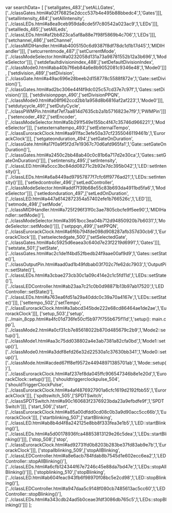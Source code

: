 var searchData= \[
\[\'setallgates\_483\',\[\'setALLGates\',\[\'../classGates.html\#a02f76825e2dccc537b4e495b88bbedc4\',1,\'Gates\'\]\]\],
\[\'setallintensity\_484\',\[\'setAllintensity\',\[\'../classLEDs.html\#a8ea9ceb959da8cde5f7c80542a023ac9\',1,\'LEDs\'\]\]\],
\[\'setallleds\_485\',\[\'setAllLeds\',\[\'../classLEDs.html\#af2bb823ca5af8a88e7f98f5869b4c706\',1,\'LEDs\'\]\]\],
\[\'setchannel\_486\',\[\'setChannel\',\[\'../classMIDIHandler.html\#ab4005150c6d9387f8df78dc1d1b17d45\',1,\'MIDIHandler\'\]\]\],
\[\'setcurrentmode\_487\',\[\'setCurrentMode\',\[\'../classModeSelector.html\#a0232058d131a73a98781552b12a3b696\',1,\'ModeSelector\'\]\]\],
\[\'setdefaultdivisionindex\_488\',\[\'setDefaultDivisionIndex\',\[\'../classMode0.html\#aba40b7f6eb84a6e8b9052081c9346e48\',1,\'Mode0\'\]\]\],
\[\'setdivision\_489\',\[\'setDivision\',\[\'../classGate.html\#a49ac696e28beeb2d158778c5588f872e\',1,\'Gate::setDivision()\'\],\[\'../classGates.html\#ad2bc306e44f4f9dc025c57cd37e7c97f\',1,\'Gates::setDivision()\'\]\]\],
\[\'setdivisionppqn\_490\',\[\'setDivisionPPQN\',\[\'../classMode0.html\#a08f962ccd2bb1a958d8b6816af2af223\',1,\'Mode0\'\]\]\],
\[\'setdutycycle\_491\',\[\'setDutyCycle\',\[\'../classPWMPin.html\#af7ef7aa814d7635cb2a1b5716823e7f9\',1,\'PWMPin\'\]\]\],
\[\'setencoder\_492\',\[\'setEncoder\',\[\'../classModeSelector.html\#a5b291f549e155bc4f47c35746d966221\',1,\'ModeSelector\'\]\]\],
\[\'setexternaltempo\_493\',\[\'setExternalTempo\',\[\'../classEurorackClock.html\#aa911fac3efe50a37cf2355046119461b\',1,\'EurorackClock\'\]\]\],
\[\'setgateonduration\_494\',\[\'setGateOnDuration\',\[\'../classGate.html\#a17f0a9f5f2d7e19367c70d6afd965fa1\',1,\'Gate::setGateOnDuration()\'\],\[\'../classGates.html\#a2450c2bb48ab40c0c81b6a717d2e30ca\',1,\'Gates::setGateOnDuration()\'\]\]\],
\[\'setintensity\_495\',\[\'setIntensity\',\[\'../classLED.html\#a5ccc3bc84dd08271c2b92e7dc395b042\',1,\'LED::setIntensity()\'\],\[\'../classLEDs.html\#a6a8449ad97957877f7cfc6ff9776ad21\',1,\'LEDs::setIntensity()\'\]\]\],
\[\'setledcontroller\_496\',\[\'setLedController\',\[\'../classModeSelector.html\#addf7f39b68e55c83b693da4911bd5fa6\',1,\'ModeSelector\'\]\]\],
\[\'setledonduration\_497\',\[\'setLedOnDuration\',\[\'../classLED.html\#a447a6142872354a57402efe1b766526c\',1,\'LED\'\]\]\],
\[\'setmode\_498\',\[\'setMode\',\[\'../classMIDIHandler.html\#a725f296f31f0c3ae7805cbcfe9f5ee90\',1,\'MIDIHandler::setMode()\'\],\[\'../classModeSelector.html\#a3951bcc3ea04b712d94850920b7b6031\',1,\'ModeSelector::setMode()\'\]\]\],
\[\'setppqn\_499\',\[\'setPPQN\',\[\'../classEurorackClock.html\#a6f6b794fde098d908287afb357d30cb6\',1,\'EurorackClock\'\]\]\],
\[\'setselectedgate\_500\',\[\'setSelectedGate\',\[\'../classGates.html\#a4c5925d6eaea3c640d7e23f2219d6991\',1,\'Gates\'\]\]\],
\[\'setstate\_501\',\[\'setState\',\[\'../classGates.html\#ac2c1de1f4bd52fbedb24f9aae00af9d9\',1,\'Gates::setState()\'\],\[\'../classOutputPin.html\#aad0ad1b49fdbab03f702c7fe62dc7903\',1,\'OutputPin::setState()\'\],\[\'../classLEDs.html\#a3cbae273cb30c1a09c414e2c1c5fd11d\',1,\'LEDs::setState()\'\],\[\'../classLEDController.html\#ab23aa7c21c0b0d98871b13b97ab17520\',1,\'LEDController::setState()\'\],\[\'../classLEDs.html\#a763ea6fd51a29a40ddc0c39a70a4167e\',1,\'LEDs::setState()\'\]\]\],
\[\'settempo\_502\',\[\'setTempo\',\[\'../classEurorackClock.html\#a3abcd345bde222e68cd86464ae1de2ae\',1,\'EurorackClock\'\]\]\],
\[\'setup\_503\',\[\'setup\',\[\'../main\_8cpp.html\#a4fc01d736fe50cf5b977f755b675f11d\',1,\'setup(): main.cpp\'\],\[\'../classMode2.html\#a0cf31cb7e85618022b870d485679c2b9\',1,\'Mode2::setup()\'\],\[\'../classMode1.html\#aa3c75dd038802a4e3ab7381a82cfa0bd\',1,\'Mode1::setup()\'\],\[\'../classMode0.html\#a3ddf8efd26e32d22530a1c37630bb341\',1,\'Mode0::setup()\'\],\[\'../classMode.html\#acded67ff8ef9572e44948971385701ab\',1,\'Mode::setup()\'\],\[\'../classEurorackClock.html\#af237ef8da045ffc906547346b8e1e20d\',1,\'EurorackClock::setup()\'\]\]\],
\[\'shouldtriggerclockpulse\_504\',\[\'shouldTriggerClockPulse\',\[\'../classEurorackClock.html\#a4af4876927901a6cfc1619d2192fbb55\',1,\'EurorackClock\'\]\]\],
\[\'spdtswitch\_505\',\[\'SPDTSwitch\',\[\'../classSPDTSwitch.html\#a90c160683f2376923bda23a9efbdfe9f\',1,\'SPDTSwitch\'\]\]\],
\[\'start\_506\',\[\'start\',\[\'../classEurorackClock.html\#a85a00dfdd0cd08c0b3a9d90acc5cc66b\',1,\'EurorackClock\'\]\]\],
\[\'startblinking\_507\',\[\'startBlinking\',\[\'../classLED.html\#ab8b4d4f8a242125e8bb8f333fea3e1b5\',1,\'LED::startBlinking()\'\],\[\'../classLEDs.html\#a5d00178936fca48853813129e26c5dea\',1,\'LEDs::startBlinking()\'\]\]\],
\[\'stop\_508\',\[\'stop\',\[\'../classEurorackClock.html\#ad92731fd0b8203b283be37fd83ab9e7b\',1,\'EurorackClock\'\]\]\],
\[\'stopallblinking\_509\',\[\'stopAllBlinking\',\[\'../classLEDController.html\#a8e6acb784fdab8b7545d1e602ecc6ea2\',1,\'LEDController::stopAllBlinking()\'\],\[\'../classLEDs.html\#a6cfb124344f67e7246c45e88da7bd47e\',1,\'LEDs::stopAllBlinking()\'\]\]\],
\[\'stopblinking\_510\',\[\'stopBlinking\',\[\'../classLED.html\#ab604feac943fb6f98970f08bc5e2cd98\',1,\'LED::stopBlinking()\'\],\[\'../classLEDController.html\#a947daa5c9148f080cb7485613ac5cc60\',1,\'LEDController::stopBlinking()\'\],\[\'../classLEDs.html\#a343cdb24ad5b0ceae3fdf3086db765c5\',1,\'LEDs::stopBlinking()\'\]\]\]
\];
